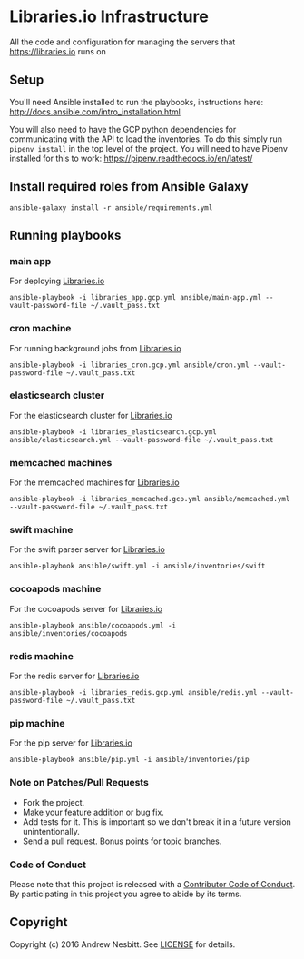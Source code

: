 # Libraries.io Infrastructure

All the code and configuration for managing the servers that https://libraries.io runs on

## Setup

You'll need Ansible installed to run the playbooks, instructions here: http://docs.ansible.com/intro_installation.html

You will also need to have the GCP python dependencies for communicating with the API to load the inventories. To do this simply run `pipenv install` in the top level of the project. You will need to have Pipenv installed for this to work: https://pipenv.readthedocs.io/en/latest/

## Install required roles from Ansible Galaxy

    ansible-galaxy install -r ansible/requirements.yml

## Running playbooks

### main app

For deploying [Libraries.io](https://github.com/librariesio/libraries.io)

    ansible-playbook -i libraries_app.gcp.yml ansible/main-app.yml --vault-password-file ~/.vault_pass.txt

### cron machine

For running background jobs from [Libraries.io](https://github.com/librariesio/libraries.io)

    ansible-playbook -i libraries_cron.gcp.yml ansible/cron.yml --vault-password-file ~/.vault_pass.txt

### elasticsearch cluster

For the elasticsearch cluster for [Libraries.io](https://github.com/librariesio/libraries.io)

    ansible-playbook -i libraries_elasticsearch.gcp.yml ansible/elasticsearch.yml --vault-password-file ~/.vault_pass.txt

### memcached machines

For the memcached machines for [Libraries.io](https://github.com/librariesio/libraries.io)

    ansible-playbook -i libraries_memcached.gcp.yml ansible/memcached.yml --vault-password-file ~/.vault_pass.txt

### swift machine

For the swift parser server for [Libraries.io](https://github.com/librariesio/libraries.io)

    ansible-playbook ansible/swift.yml -i ansible/inventories/swift

### cocoapods machine

For the cocoapods server for [Libraries.io](https://github.com/librariesio/libraries.io)

    ansible-playbook ansible/cocoapods.yml -i ansible/inventories/cocoapods

### redis machine

For the redis server for [Libraries.io](https://github.com/librariesio/libraries.io)

    ansible-playbook -i libraries_redis.gcp.yml ansible/redis.yml --vault-password-file ~/.vault_pass.txt

### pip machine

For the pip server for [Libraries.io](https://github.com/librariesio/libraries.io)

    ansible-playbook ansible/pip.yml -i ansible/inventories/pip

### Note on Patches/Pull Requests

 * Fork the project.
 * Make your feature addition or bug fix.
 * Add tests for it. This is important so we don't break it in a future version unintentionally.
 * Send a pull request. Bonus points for topic branches.

### Code of Conduct

Please note that this project is released with a [Contributor Code of Conduct](CODE_OF_CONDUCT.md). By participating in this project you agree to abide by its terms.

## Copyright

Copyright (c) 2016 Andrew Nesbitt. See [LICENSE](https://github.com/librariesio/infrastructure/blob/master/LICENSE.txt) for details.
